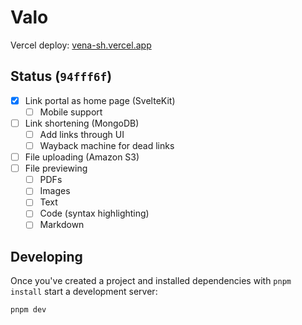 # Valo

Vercel deploy: [vena-sh.vercel.app](https://vena-sh.vercel.app)

## Status (`94fff6f`)
- [x] Link portal as home page (SvelteKit)
  - [ ] Mobile support
- [ ] Link shortening (MongoDB)
  - [ ] Add links through UI
  - [ ] Wayback machine for dead links
- [ ] File uploading (Amazon S3)
- [ ] File previewing
  - [ ] PDFs
  - [ ] Images
  - [ ] Text
  - [ ] Code (syntax highlighting)
  - [ ] Markdown

## Developing

Once you've created a project and installed dependencies with `pnpm install` start a development server:

```bash
pnpm dev
```